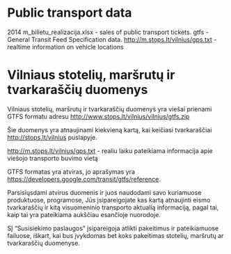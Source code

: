 # Public transport data

2014 m_bilietu_realizacija.xlsx - sales of public transport tickets.
gtfs - General Transit Feed Specification data.
http://m.stops.lt/vilnius/gps.txt - realtime information on vehicle locations

# Vilniaus stotelių, maršrutų ir tvarkaraščių duomenys

Vilniaus stotelių, maršrutų ir tvarkaraščių duomenys yra viešai prienami GTFS formatu adresu  http://www.stops.lt/vilnius/vilnius/gtfs.zip

Šie duomenys yra atnaujinami kiekvieną kartą, kai keičiasi tvarkaraščiai http://stops.lt/vilnius puslapyje.

http://m.stops.lt/vilnius/gps.txt - realiu laiku pateikiama informacija apie viešojo transporto buvimo vietą

GTFS formatas yra atviras, jo aprašymas yra  https://developers.google.com/transit/gtfs/reference.

Parsisiųsdami atvirus duomenis ir juos naudodami savo kuriamuose produktuose, programose, Jūs įsipareigojate kas kartą atnaujinti eismo tvarkaraščių ir kitą visuomeninio transporto aktualią informaciją, pagal tai, kaip tai yra pateikiama aukščiau esančioje nuorodoje.

SĮ “Susisiekimo paslaugos” įsipareigoja atlikti pakeitimus ir pateikiamuose failuose, iškart, kai bus įvykdomas bet koks pakeitimas stotelių, maršrutų ar tvarkaraščių duomenyse.

